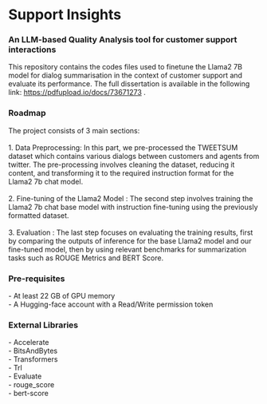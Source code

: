 <h1> Support Insights </h1>
<h3> An LLM-based Quality Analysis tool for customer support interactions </h3>

This repository contains the codes files used to finetune the Llama2 7B model for dialog summarisation in the context of customer support and evaluate its performance. The full dissertation is available in the following link: https://pdfupload.io/docs/73671273 .

<h3> Roadmap </h3>
The project consists of 3 main sections:
<br><br>
  1. Data Preprocessing: In this part, we pre-processed the TWEETSUM dataset which contains various dialogs between customers and agents from twitter. The pre-processing involves cleaning the dataset, reducing it content, and transforming it to the required instruction format for the Llama2 7b chat model. <br><br>
  2. Fine-tuning of the Llama2 Model : The second step involves training the Llama2 7b chat base model with instruction fine-tuning using the previously formatted dataset. <br><br>
  3. Evaluation : The last step focuses on evaluating the training results, first by comparing the outputs of inference for the base Llama2 model and our fine-tuned model, then by using relevant benchmarks for summarization tasks such as ROUGE Metrics and BERT Score. <br>

<h3> Pre-requisites </h3>
- At least 22 GB of GPU memory <br>
- A Hugging-face account with a Read/Write permission token

<h3> External Libraries </h3>
- Accelerate <br>
- BitsAndBytes <br>
- Transformers <br>
- Trl <br>
- Evaluate <br>
- rouge_score <br> 
- bert-score <br>
